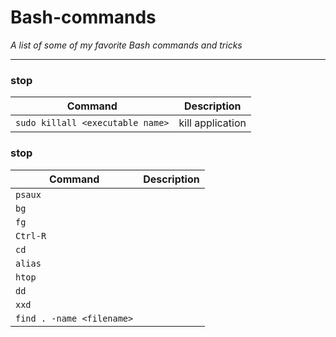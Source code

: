 # Bash-commands
_A list of some of my favorite Bash commands and tricks_



___

### stop

| Command | Description |
| ------- | ----------- |
| `sudo killall <executable name>` | kill application |
### stop

| Command | Description |
| ------- | ----------- |
| `psaux` |  |
| `bg` |  |
| `fg` |  |
| `Ctrl-R` |  |
| `cd` |  |
| `alias` |  |
| `htop` |  |
| `dd` |  |
| `xxd` |  |
| `find . -name <filename>` |  |
